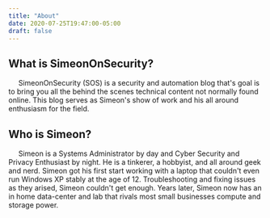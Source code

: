 ```yaml
---
title: "About"
date: 2020-07-25T19:47:00-05:00
draft: false
---
```


## What is SimeonOnSecurity?
     SimeonOnSecurity (SOS) is a security and automation blog that's goal is to bring you all the behind the scenes technical content not normally found online. This blog serves as Simeon's show of work and his all around enthusiasm for the field.


## Who is Simeon?
     Simeon is a Systems Administrator by day and Cyber Security and Privacy Enthusiast by night. He is a tinkerer, a hobbyist, and all around geek and nerd. Simeon got his first start working with a laptop that couldn't even run Windows XP stably at the age of 12. Troubleshooting and fixing issues as they arised, Simeon couldn't get enough. Years later, Simeon now has an in home data-center and lab that rivals most small businesses compute and storage power.
